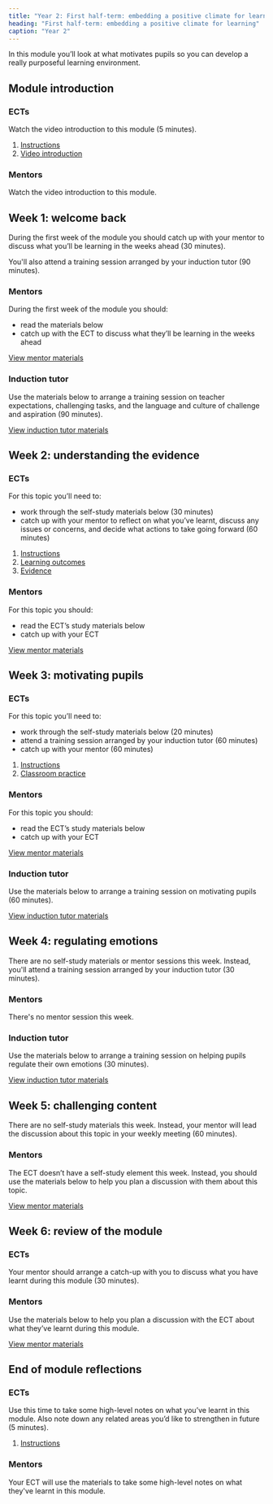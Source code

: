```yaml
---
title: "Year 2: First half-term: embedding a positive climate for learning"
heading: "First half-term: embedding a positive climate for learning"
caption: "Year 2"
---
```


In this module you’ll look at what motivates pupils so you can develop a really purposeful learning environment.

## Module introduction

### ECTs

Watch the video introduction to this module (5 minutes).

1. [Instructions](/education-development-trust/year-2-embedding-a-positive-climate-for-learning/intro-ect-instructions)
2. [Video introduction](/education-development-trust/year-2-embedding-a-positive-climate-for-learning/intro-ect-video-introduction)

### Mentors

Watch the video introduction to this module.

## Week 1: welcome back

During the first week of the module you should catch up with your mentor to discuss what you’ll be learning in the weeks ahead (30 minutes).

You'll also attend a training session arranged by your induction tutor (90 minutes).

### Mentors

During the first week of the module you should:

- read the materials below
- catch up with the ECT to discuss what they’ll be learning in the weeks ahead

[View mentor materials](/education-development-trust/year-2-embedding-a-positive-climate-for-learning/autumn-week-1-mentor-materials)

### Induction tutor

Use the materials below to arrange a training session on teacher expectations, challenging tasks, and the language and culture of challenge and aspiration (90 minutes).

[View induction tutor materials](/education-development-trust/year-2-embedding-a-positive-climate-for-learning/autumn-week-1-induction-tutor-materials)

## Week 2: understanding the evidence

### ECTs

For this topic you’ll need to:

- work through the self-study materials below (30 minutes)
- catch up with your mentor to reflect on what you’ve learnt, discuss any issues or concerns, and decide what actions to take going forward (60 minutes)

1. [Instructions](/education-development-trust/year-2-embedding-a-positive-climate-for-learning/autumn-week-2-ect-instructions)
2. [Learning outcomes](/education-development-trust/year-2-embedding-a-positive-climate-for-learning/autumn-week-2-ect-learning-outcomes)
3. [Evidence](/education-development-trust/year-2-embedding-a-positive-climate-for-learning/autumn-week-2-ect-evidence)

### Mentors

For this topic you should:

- read the ECT’s study materials below
- catch up with your ECT

[View mentor materials](/education-development-trust/year-2-embedding-a-positive-climate-for-learning/autumn-week-2-mentor-materials)

## Week 3: motivating pupils

### ECTs

For this topic you’ll need to:

- work through the self-study materials below (20 minutes)
- attend a training session arranged by your induction tutor (60 minutes)
- catch up with your mentor (60 minutes)

1. [Instructions](/education-development-trust/year-2-embedding-a-positive-climate-for-learning/autumn-week-3-ect-instructions)
2. [Classroom practice](/education-development-trust/year-2-embedding-a-positive-climate-for-learning/autumn-week-3-ect-classroom-practice)

### Mentors

For this topic you should:

- read the ECT’s study materials below
- catch up with your ECT

[View mentor materials](/education-development-trust/year-2-embedding-a-positive-climate-for-learning/autumn-week-3-mentor-materials)

### Induction tutor

Use the materials below to arrange a training session on motivating pupils (60 minutes).

[View induction tutor materials](/education-development-trust/year-2-embedding-a-positive-climate-for-learning/autumn-week-3-induction-tutor-materials)

## Week 4: regulating emotions

There are no self-study materials or mentor sessions this week. Instead, you'll attend a training session arranged by your induction tutor (30 minutes).


### Mentors

There's no mentor session this week.

### Induction tutor

Use the materials below to arrange a training session on helping pupils regulate their own emotions (30 minutes).

[View induction tutor materials](/education-development-trust/year-2-embedding-a-positive-climate-for-learning/autumn-week-4-induction-tutor-materials)

## Week 5: challenging content

There are no self-study materials this week. Instead, your mentor will lead the discussion about this topic in your weekly meeting (60 minutes).


### Mentors

The ECT doesn’t have a self-study element this week. Instead, you should use the materials below to help you plan a discussion with them about this topic.

[View mentor materials](/education-development-trust/year-2-embedding-a-positive-climate-for-learning/autumn-week-5-mentor-materials)

## Week 6: review of the module

### ECTs

Your mentor should arrange a catch-up with you to discuss what you have learnt during this module (30 minutes).

### Mentors

Use the materials below to help you plan a discussion with the ECT about what they’ve learnt during this module.

[View mentor materials](/education-development-trust/year-2-embedding-a-positive-climate-for-learning/autumn-week-6-mentor-materials)

## End of module reflections

### ECTs

Use this time to take some high-level notes on what you’ve learnt in this module. Also note down any related areas you’d like to strengthen in future (5 minutes).

1. [Instructions](/education-development-trust/year-2-embedding-a-positive-climate-for-learning/intro-ect-instructions)

### Mentors

Your ECT will use the materials to take some high-level notes on what they've learnt in this module.